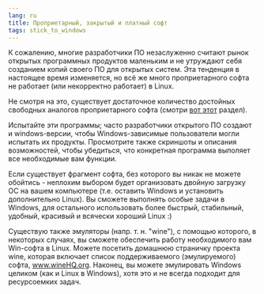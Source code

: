 ```yaml
---
lang: ru
title: Проприетарный, закрытый и платный софт
tags: stick_to_windows
---
```


К сожалению, многие разработчики ПО незаслуженно считают рынок открытых 
программных продуктов маленьким и не утруждают себя созданием копий своего ПО
для открытых систем. Эта тенденция в настоящее время изменяется, но всё же
много проприетарного софта не работает (или некорректно работает) в Linux.

Не смотря на это, существует достаточное количество достойных свободных аналогов
проприетарного софта (смотри <a href="/items/warez">вот этот</a> раздел).

Испытайте эти программы; часто разработчики открытого ПО создают и windows-версии,
чтобы Windows-зависимые пользователи могли испытать их продукты. Просмотрите также
скриншоты и описания возможностей, чтобы убедиться, что конкретная программа выполяет
все необходимые вам функции.

Если существует фрагмент софта, без которого вы никак не можете обойтись - неплохим
выбором будет организовать двойную загрузку ОС на вашем компьютере (т.е. оставить Windows
и установить дополнительно Linux). Вы сможете выполнять особые задачи в Windows, для остального
использовать более быстрый, стабильный, удобный, красивый и всячески хороший Linux :)

Существую также эмуляторы (напр. т. н. "wine"), с помощью которого, в некоторых
случаях, вы сможете обеспечить работу необходимого вам Win-софта в Linux. Можете посетить
домашнюю страничку проекта wine, которая включает список поддерживаемого (эмулируемого) 
софта, <a href="http://www.winehq.org">www.wineHQ.org</a>. Наконец, вы можете эмулировать
Windows целиком (как и Linux в Windows), хотя это и не всегда подходит для ресурсоемких задач.

